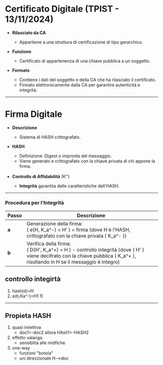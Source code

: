 # Certificato Digitale (TPIST - 13/11/2024)

- **Rilasciato da CA**
  - Appartiene a una struttura di certificazione di tipo gerarchico.

- **Funzione**
  - Certificato di appartenenza di una chiave pubblica a un soggetto.

- **Formato**
  - Contiene i dati del soggetto e della CA che ha rilasciato il certificato.
  - Firmato elettronicamente dalla CA per garantire autenticità e integrità.

---

# Firma Digitale

- **Descrizione**
  - Sistema di HASH crittografato.
  
- **HASH**
  - Definizione: Digest o impronta del messaggio.
  - Viene generato e crittografato con la chiave privata di chi appone la firma.

- **Controllo di Affidabilità** (K<sup>+</sup>)
  - **Integrità** garantita dalle caratteristiche dell'HASH.

---

### Procedura per l’Integrità

| Passo | Descrizione                                                                                                                                                                            |
| ----- | -------------------------------------------------------------------------------------------------------------------------------------------------------------------------------------- |
| **a** | Generazione della firma:  <br> \( e(H, K_a^-) = H' \) = firma (dove H è l'HASH, crittografato con la chiave privata \( K_a^- \))                                                       |
| **b** | Verifica della firma:  <br> \( D(H', K_a^+) = H \) - controllo integrità (dove \( H' \) viene decifrato con la chiave pubblica \( K_a^+ \), risultando in H se il messaggio è integro) |
## controllo integirtà  
1) hash(d)=H
2) e(h,Ka^-)=H1
	1) 

---

## Propieta  HASH
1) quasi iniiettiva
	 -  doc1=-doc2 allora HAsh1=-HASH2
2) effetto valanga 
	 - sensiblita alle midfiche
3) one-way
	 - funzioni "botola"
	 - uni direzzionale 
			H-->doc
